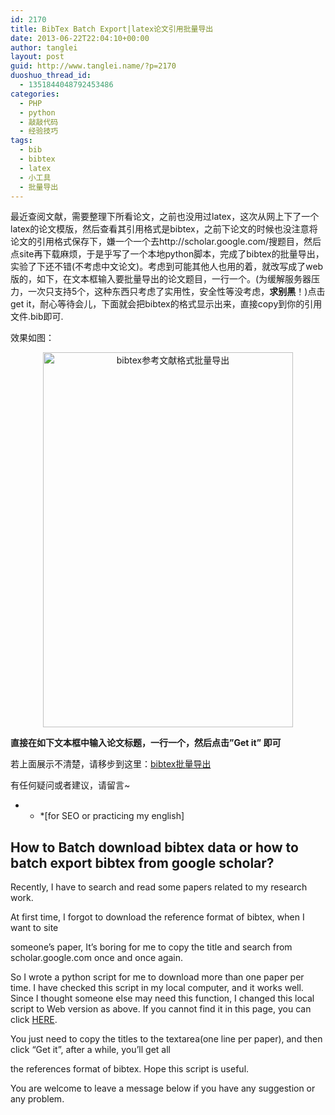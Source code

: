 ```yaml
---
id: 2170
title: BibTex Batch Export|latex论文引用批量导出
date: 2013-06-22T22:04:10+00:00
author: tanglei
layout: post
guid: http://www.tanglei.name/?p=2170
duoshuo_thread_id:
  - 1351844048792453486
categories:
  - PHP
  - python
  - 敲敲代码
  - 经验技巧
tags:
  - bib
  - bibtex
  - latex
  - 小工具
  - 批量导出
---
```

最近查阅文献，需要整理下所看论文，之前也没用过latex，这次从网上下了一个latex的论文模版，然后查看其引用格式是bibtex，之前下论文的时候也没注意将论文的引用格式保存下，嫌一个一个去http://scholar.google.com/搜题目，然后点site再下载麻烦，于是乎写了一个本地python脚本，完成了bibtex的批量导出，实验了下还不错(不考虑中文论文)。考虑到可能其他人也用的着，就改写成了web版的，如下，在文本框输入要批量导出的论文题目，一行一个。(为缓解服务器压力，一次只支持5个，这种东西只考虑了实用性，安全性等没考虑，**求别黑**！)点击get it，耐心等待会儿，下面就会把bibtex的格式显示出来，直接copy到你的引用文件.bib即可.
  
效果如图：
  


<center>
  <img width="400px" height="600px" src="http://www.tanglei.name/tools/bibtex-batch-export.png" alt="bibtex参考文献格式批量导出" />
</center>


  
**直接在如下文本框中输入论文标题，一行一个，然后点击&#8221;Get it&#8221; 即可**
  


若上面展示不清楚，请移步到这里：<a href="http://www.tanglei.name/tools/batchbibtex.html" target="_blank">bibtex批量导出</a>
  
有任何疑问或者建议，请留言~

* * *[for SEO or practicing my english] </p> 

## How to Batch download bibtex data or how to batch export bibtex from google scholar?

Recently, I have to search and read some papers related to my research work.
  
At first time, I forgot to download the reference format of bibtex, when I want to site
  
someone&#8217;s paper, It&#8217;s boring for me to copy the title and search from scholar.google.com once and once again.
  
So I wrote a python script for me to download more than one paper per time. I have checked this script in my local computer, and it works well. Since I thought someone else may need this function, I changed this local script to Web version as above. If you cannot find it in this page, you can click [HERE](http://www.tanglei.name/tools/batchbibtex.html).
  
You just need to copy the titles to the textarea(one line per paper), and then click &#8220;Get it&#8221;, after a while, you&#8217;ll get all
  
the references format of bibtex. Hope this script is useful.
  
You are welcome to leave a message below if you have any suggestion or any problem.
